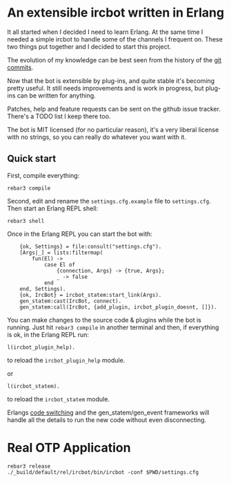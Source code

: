 An extensible ircbot written in Erlang
======================================

It all started when I decided I need to learn Erlang. At the same time I needed
a simple ircbot to handle some of the channels I frequent on. These two things
put together and I decided to start this project.

The evolution of my knowledge can be best seen from the history of the [git
commits][commits].

[commits]: http://github.com/gdamjan/erlang-irc-bot/commits/master

Now that the bot is extensible by plug-ins, and quite stable it's becoming pretty
useful. It still needs improvements and is work in progress, but plug-ins can
be written for anything.


Patches, help and feature requests can be sent on the github issue tracker.
There's a TODO list I keep there too.


The bot is MIT licensed (for no particular reason), it's a very liberal license
with no strings, so you can really do whatever you want with it.


Quick start
-----------

First, compile everything:
```
rebar3 compile
```

Second, edit and rename the `settings.cfg.example` file to `settings.cfg`. Then start
an Erlang REPL shell:
```
rebar3 shell
```
Once in the Erlang REPL you can start the bot with:
```
    {ok, Settings} = file:consult("settings.cfg").
    [Args|_] = lists:filtermap(
        fun(El) ->
            case El of
                {connection, Args} -> {true, Args};
                _ -> false
            end
    end, Settings).
    {ok, IrcBot} = ircbot_statem:start_link(Args).
    gen_statem:cast(IrcBot, connect).
    gen_statem:call(IrcBot, {add_plugin, ircbot_plugin_doesnt, []}).
```

You can make changes to the source code & plugins while the bot is running.
Just hit `rebar3 compile` in another terminal and then, if everything is ok, in the Erlang REPL run:

    l(ircbot_plugin_help).

to reload the `ircbot_plugin_help` module.

or

    l(ircbot_statem).

to reload the `ircbot_statem` module.


Erlangs [code switching][code switching] and the gen_statem/gen_event frameworks
will handle all the details to run the new code without even disconnecting.

[code switching]: http://en.wikipedia.org/wiki/Erlang_%28programming_language%29#Hot_code_loading_and_modules


# Real OTP Application
```
rebar3 release
./_build/default/rel/ircbot/bin/ircbot -conf $PWD/settings.cfg
```
